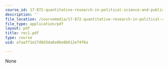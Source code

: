 ```yaml
---
course_id: 17-872-quantitative-research-in-political-science-and-public-policy-spring-2004
description: ''
file_location: /coursemedia/17-872-quantitative-research-in-political-science-and-public-policy-spring-2004/afaaff1e17d8d3da0a96e8b612e74f6a_rec1.pdf
file_type: application/pdf
layout: pdf
title: rec1.pdf
type: course
uid: afaaff1e17d8d3da0a96e8b612e74f6a

---
```

None